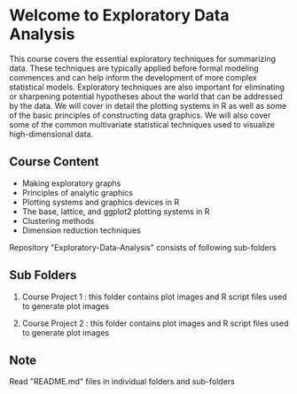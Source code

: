 Welcome to Exploratory Data Analysis
====================================
This course covers the essential exploratory techniques for summarizing data. These techniques are typically applied before formal modeling commences and can help inform the development of more complex statistical models. Exploratory techniques are also important for eliminating or sharpening potential hypotheses about the world that can be addressed by the data. We will cover in detail the plotting systems in R as well as some of the basic principles of constructing data graphics. We will also cover some of the common multivariate statistical techniques used to visualize high-dimensional data.

Course Content
--------------
* Making exploratory graphs
* Principles of analytic graphics
* Plotting systems and graphics devices in R
* The base, lattice, and ggplot2 plotting systems in R
* Clustering methods
* Dimension reduction techniques


Repository "Exploratory-Data-Analysis" consists of following sub-folders

Sub Folders
-----------
1. Course Project 1 : this folder contains plot images and R script files used to generate plot images

2. Course Project 2 : this folder contains plot images and R script files used to generate plot images

 
Note
-----
Read "README.md" files in individual folders and sub-folders